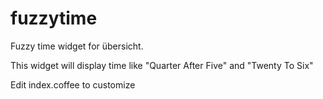 # fuzzytime
Fuzzy time widget for übersicht.

This widget will display time like "Quarter After Five" and "Twenty To Six"

Edit index.coffee to customize
